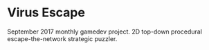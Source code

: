 # Virus Escape

September 2017 monthly gamedev project. 2D top-down procedural escape-the-network strategic puzzler.
